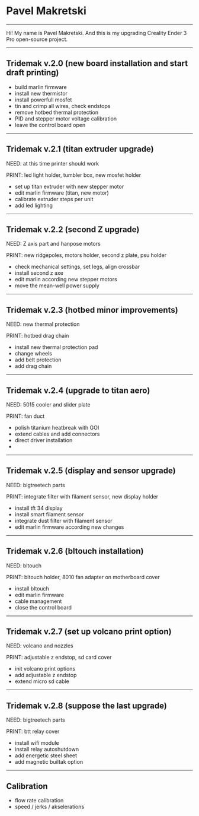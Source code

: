 # Pavel Makretski
---

Hi! My name is Pavel Makretski. And this is my upgrading Creality Ender 3 Pro open-source project.

---
## Tridemak v.2.0 (new board installation and start draft printing)

+ build marlin firmware
+ install new thermistor
+ install powerfull mosfet
+ tin and crimp all wires, check endstops
+ remove hotbed thermal protection
+ PID and stepper motor voltage calibration
+ leave the control board open
---
## Tridemak v.2.1 (titan extruder upgrade)

NEED: at this time printer should work

PRINT: led light holder, tumbler box, new mosfet holder
+ set up titan extruder with new stepper motor
+ edit marlin firmware (titan, new motor)
+ calibrate extruder steps per unit
+ add led lighting
---
## Tridemak v.2.2 (second Z upgrade)

NEED: Z axis part and hanpose motors 

PRINT: new ridgepoles, motors holder, second z plate, psu holder
+ check mechanical settings, set legs, align crossbar
+ install second z axe
+ edit marlin according new stepper motors
+ move the mean-well power supply
---
## Tridemak v.2.3 (hotbed minor improvements)

NEED: new thermal protection 

PRINT: hotbed drag chain
+ install new thermal protection pad
+ change wheels
+ add belt protection
+ add drag chain
---
## Tridemak v.2.4 (upgrade to titan aero)

NEED: 5015 cooler and slider plate 

PRINT: fan duct
+ polish titanium heatbreak with GOI
+ extend cables and add connectors
+ direct driver installation
+ 
---
## Tridemak v.2.5 (display and sensor upgrade)

NEED: bigtreetech parts

PRINT: integrate filter with filament sensor, new display holder
+ install tft 34 display
+ install smart filament sensor
+ integrate dust filter with filament sensor
+ edit marlin firmware according new changes
---
## Tridemak v.2.6 (bltouch installation)

NEED: bltouch 

PRINT: bltouch holder, 8010 fan adapter on motherboard cover
+ install bltouch
+ edit marlin firmware
+ cable management
+ close the control board
---
## Tridemak v.2.7 (set up volcano print option)

NEED: volcano and nozzles

PRINT: adjustable z endstop, sd card cover
+ init volcano print options
+ add adjustable z endstop
+ extend micro sd cable
---
## Tridemak v.2.8 (suppose the last upgrade)

NEED: bigtreetech parts

PRINT: btt relay cover
+ install wifi module
+ install relay autoshutdown
+ add energetic steel sheet
+ add magnetic builtak option
---
## Calibration
+ flow rate calibration
+ speed / jerks / akselerations

